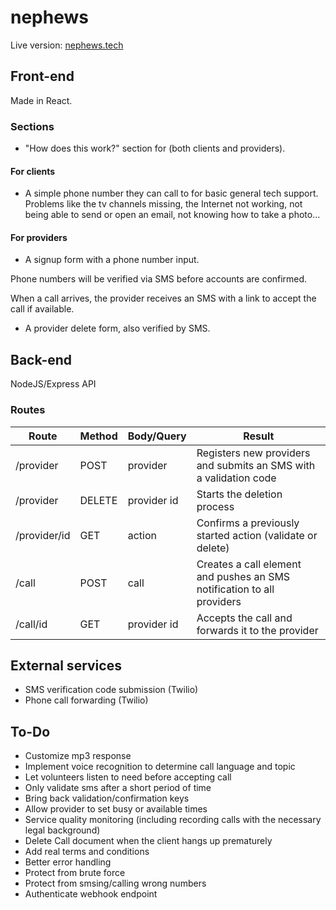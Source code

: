 # nephews

Live version: [nephews.tech](https://nephews.tech)

## Front-end

Made in React.

### Sections

- "How does this work?" section for (both clients and providers).

#### For clients

- A simple phone number they can call to for basic general tech support. Problems like the tv channels missing, the Internet not working, not being able to send or open an email, not knowing how to take a photo...

#### For providers

- A signup form with a phone number input.

Phone numbers will be verified via SMS before accounts are confirmed.

When a call arrives, the provider receives an SMS with a link to accept the call if available.

- A provider delete form, also verified by SMS.

## Back-end

NodeJS/Express API

### Routes

| Route        | Method | Body/Query  | Result                                                                 |
| ------------ | ------ | ----------- | ---------------------------------------------------------------------- |
| /provider    | POST   | provider    | Registers new providers and submits an SMS with a validation code      |
| /provider    | DELETE | provider id | Starts the deletion process                                            |
| /provider/id | GET    | action      | Confirms a previously started action (validate or delete)              |
| /call        | POST   | call        | Creates a call element and pushes an SMS notification to all providers |
| /call/id     | GET    | provider id | Accepts the call and forwards it to the provider                       |

## External services

- SMS verification code submission (Twilio)
- Phone call forwarding (Twilio)

## To-Do

- Customize mp3 response
- Implement voice recognition to determine call language and topic
- Let volunteers listen to need before accepting call
- Only validate sms after a short period of time
- Bring back validation/confirmation keys
- Allow provider to set busy or available times
- Service quality monitoring (including recording calls with the necessary legal background)
- Delete Call document when the client hangs up prematurely
- Add real terms and conditions
- Better error handling
- Protect from brute force
- Protect from smsing/calling wrong numbers
- Authenticate webhook endpoint
